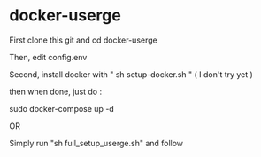 # docker-userge

First clone this git and cd docker-userge

Then, edit config.env

Second, install docker with " sh setup-docker.sh " ( I don't try yet )

then when done, just do : 

sudo docker-compose up -d


OR 

Simply run "sh full_setup_userge.sh"
and follow
